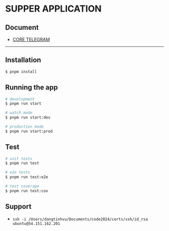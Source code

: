 # SUPPER APPLICATION
## Document
- [CORE TELEGRAM](https://core.telegram.org/bots/api#available-types)
***
## Installation

```bash
$ pnpm install
```

## Running the app

```bash
# development
$ pnpm run start

# watch mode
$ pnpm run start:dev

# production mode
$ pnpm run start:prod
```

## Test

```bash
# unit tests
$ pnpm run test

# e2e tests
$ pnpm run test:e2e

# test coverage
$ pnpm run test:cov
```

## Support
- ```ssh -i /Users/dangtinhvu/Documents/code2024/certs/ssh/id_rsa ubuntu@54.151.162.201```
